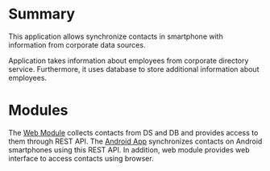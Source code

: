 # Summary

This application allows synchronize contacts in smartphone with information from corporate data sources.

Application takes information about employees from corporate directory service.
Furthermore, it uses database to store additional information about employees.

# Modules

The [Web Module][module:web] collects contacts from DS and DB and provides access to them through REST API.
The [Android App][module:android] synchronizes contacts on Android smartphones using this REST API.
In addition, web module provides web interface to access contacts using browser.

[module:web]: http://github.com/grytsenko/contacts/blob/master/modules/contacts-web
[module:android]: http://github.com/grytsenko/contacts/blob/master/modules/contacts-android
